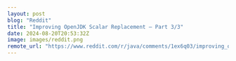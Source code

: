 ```yaml
---
layout: post
blog: "Reddit"
title: "Improving OpenJDK Scalar Replacement – Part 3/3"
date: 2024-08-20T20:53:32Z
image: images/reddit.png
remote_url: "https://www.reddit.com/r/java/comments/1ex6q03/improving_openjdk_scalar_replacement_part_33/"
---
```

